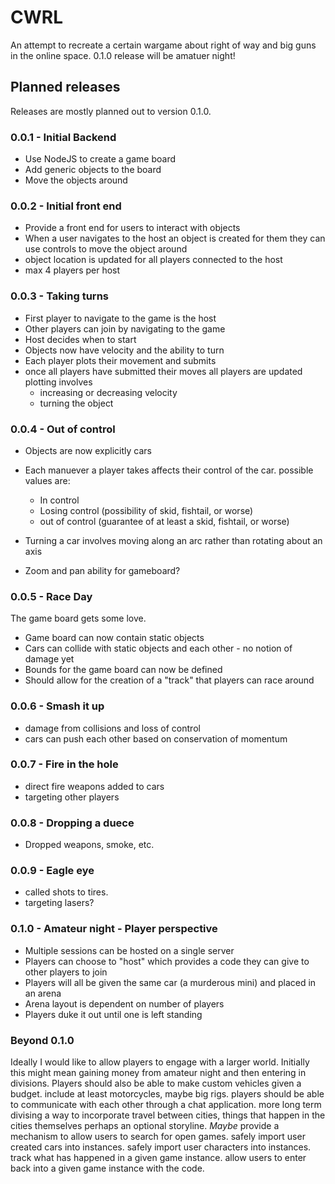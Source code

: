 # CWRL
An attempt to recreate a certain wargame about right of way and big guns in the online space.
0.1.0 release will be amatuer night!

## Planned releases

Releases are mostly planned out to version 0.1.0.

### 0.0.1 - Initial Backend
* Use NodeJS to create a game board
* Add generic objects to the board
* Move the objects around

### 0.0.2 - Initial front end
* Provide a front end for users to interact with objects
* When a user navigates to the host an object is created for them they can use controls to move the object around
* object location is updated for all players connected to the host
* max 4 players per host

### 0.0.3 - Taking turns
* First player to navigate to the game is the host
* Other players can join by navigating to the game
* Host decides when to start
* Objects now have velocity and the ability to turn
* Each player plots their movement and submits
* once all players have submitted their moves all players are updated
plotting involves
	 * increasing or decreasing velocity
	 * turning the object

### 0.0.4 - Out of control
* Objects are now explicitly cars
* Each manuever a player takes affects their control of the car. possible values are:

  * In control
  * Losing control (possibility of skid, fishtail, or worse)
  * out of control (guarantee of at least a skid, fishtail, or worse)

* Turning a car involves moving along an arc rather than rotating about an axis
* Zoom and pan ability for gameboard?

### 0.0.5 - Race Day
The game board gets some love.
* Game board can now contain static objects
* Cars can collide with static objects and each other - no notion of damage yet
* Bounds for the game board can now be defined
* Should allow for the creation of a "track" that players can race around

### 0.0.6 - Smash it up
* damage from collisions and loss of control
* cars can push each other based on conservation of momentum

### 0.0.7 - Fire in the hole
* direct fire weapons added to cars
* targeting other players

### 0.0.8 - Dropping a duece
* Dropped weapons, smoke, etc.

### 0.0.9 - Eagle eye
* called shots to tires.
* targeting lasers?

### 0.1.0 - Amateur night - Player perspective
* Multiple sessions can be hosted on a single server
* Players can choose to "host" which provides a code they can give to other players to join
* Players will all be given the same car (a murderous mini) and placed in an arena
* Arena layout is dependent on number of players
* Players duke it out until one is left standing

### Beyond 0.1.0
Ideally I would like to allow players to engage with a larger world. Initially this might mean gaining money from amateur night and then entering in divisions. Players should also be able to make custom vehicles given a budget. include at least motorcycles, maybe big rigs. players should be able to communicate with each other through a chat application. more long term divising a way to incorporate travel between cities, things that happen in the cities themselves
perhaps an optional storyline. _Maybe_ provide a mechanism to allow users to search for open games. safely import user created cars into instances. safely import user characters into instances. track what has happened in a given game instance. allow users to enter back into a given game instance with the code.
